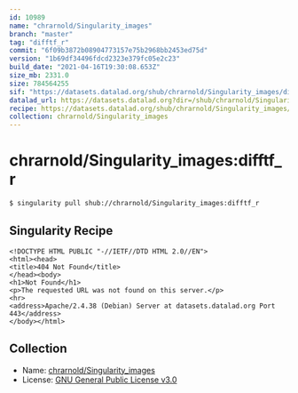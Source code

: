 ```yaml
---
id: 10989
name: "chrarnold/Singularity_images"
branch: "master"
tag: "difftf_r"
commit: "6f09b3872b08904773157e75b2968bb2453ed75d"
version: "1b69df34496fdcd2323e379fc05e2c23"
build_date: "2021-04-16T19:30:08.653Z"
size_mb: 2331.0
size: 784564255
sif: "https://datasets.datalad.org/shub/chrarnold/Singularity_images/difftf_r/2021-04-16-6f09b387-1b69df34/1b69df34496fdcd2323e379fc05e2c23.sif"
datalad_url: https://datasets.datalad.org?dir=/shub/chrarnold/Singularity_images/difftf_r/2021-04-16-6f09b387-1b69df34/
recipe: https://datasets.datalad.org/shub/chrarnold/Singularity_images/difftf_r/2021-04-16-6f09b387-1b69df34/Singularity
collection: chrarnold/Singularity_images
---
```


# chrarnold/Singularity_images:difftf_r

```bash
$ singularity pull shub://chrarnold/Singularity_images:difftf_r
```

## Singularity Recipe

```singularity
<!DOCTYPE HTML PUBLIC "-//IETF//DTD HTML 2.0//EN">
<html><head>
<title>404 Not Found</title>
</head><body>
<h1>Not Found</h1>
<p>The requested URL was not found on this server.</p>
<hr>
<address>Apache/2.4.38 (Debian) Server at datasets.datalad.org Port 443</address>
</body></html>
```

## Collection

 - Name: [chrarnold/Singularity_images](https://github.com/chrarnold/Singularity_images)
 - License: [GNU General Public License v3.0](https://api.github.com/licenses/gpl-3.0)

